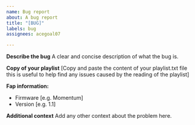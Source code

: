 ```yaml
---
name: Bug report
about: A bug report
title: "[BUG]"
labels: bug
assignees: acegoal07

---
```


**Describe the bug**
A clear and concise description of what the bug is.

**Copy of your playlist**
[Copy and paste the content of your playlist.txt file this is useful to help find any issues caused by the reading of the playlist]

**Fap information:**
 - Firmware [e.g. Momentum]
 - Version [e.g. 1.1]

**Additional context**
Add any other context about the problem here.
